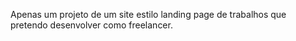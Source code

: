 Apenas um projeto de um site estilo landing page de trabalhos que pretendo desenvolver como freelancer.
